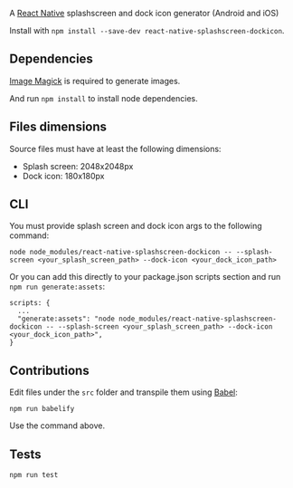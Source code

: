 

A [React Native](https://facebook.github.io/react-native/) splashscreen and dock icon generator (Android and iOS)

Install with `npm install --save-dev react-native-splashscreen-dockicon`.

## Dependencies

[Image Magick](https://www.imagemagick.org/script/binary-releases.php#macosx) is required to generate images.

And run `npm install` to install node dependencies.

## Files dimensions

Source files must have at least the following dimensions:

- Splash screen: 2048x2048px
- Dock icon: 180x180px

## CLI

You must provide splash screen and dock icon args to the following command:

`node node_modules/react-native-splashscreen-dockicon -- --splash-screen <your_splash_screen_path> --dock-icon <your_dock_icon_path>`

Or you can add this directly to your package.json scripts section and run `npm run generate:assets`:

```
scripts: {
  ...
  "generate:assets": "node node_modules/react-native-splashscreen-dockicon -- --splash-screen <your_splash_screen_path> --dock-icon <your_dock_icon_path>",
}
```

## Contributions

Edit files under the `src` folder and transpile them using [Babel](http://babeljs.io/):

`npm run babelify`

Use the command above.

## Tests

`npm run test`
